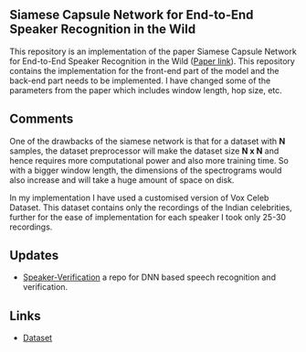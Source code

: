 ##  Siamese Capsule Network for End-to-End Speaker Recognition in the Wild

This repository is an implementation of the paper  Siamese Capsule Network 
for End-to-End Speaker Recognition in the Wild ([Paper link](https://arxiv.org/pdf/2009.13480.pdf)).
This repository contains the implementation for the front-end part of the model
and the back-end part needs to be implemented. I have changed some of the parameters
from the paper which includes window length, hop size, etc.<br>

## Comments

 One of the drawbacks of the siamese network is that for a dataset with **N** samples, 
 the dataset preprocessor will make the dataset size **N x N** and hence 
 requires more computational power and also more training time. So with a bigger window
 length, the dimensions of the spectrograms would also increase and will take a huge amount
 of space on disk.<br>
 
 In my implementation I have used a customised version of Vox Celeb Dataset. This dataset contains only 
 the recordings of the Indian celebrities, further for the ease of implementation for each 
 speaker I took only 25-30 recordings.

## Updates
- [Speaker-Verification](https://github.com/ND15/Speech-Recognition) a repo for DNN based speech recognition and verification.

## Links
- [Dataset](https://www.kaggle.com/datasets/gaurav41/voxceleb1-audio-wav-files-for-india-celebrity)
